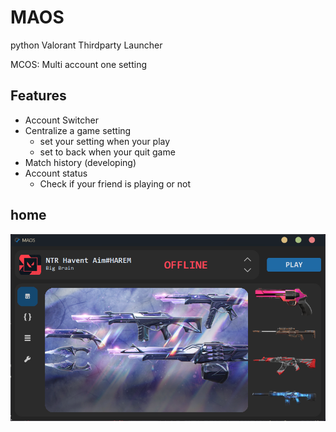 # MAOS
python Valorant Thirdparty Launcher

MCOS: Multi account one setting

## Features
- Account Switcher
- Centralize a game setting
  - set your setting when your play
  - set to back when your quit game
- Match history (developing)
- Account status 
  - Check if your friend is playing or not


## home
![](https://github.com/ngluky/MAOS/blob/main/screenshot/home.png?raw=true)
